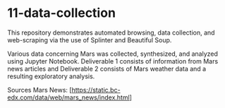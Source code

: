 # 11-data-collection

This repository demonstrates automated browsing, data collection, and web-scraping via the use of Splinter and Beautiful Soup.

Various data concerning Mars was collected, synthesized, and analyzed using Jupyter Notebook. Deliverable 1 consists of information from Mars news articles and Deliverable 2 consists of Mars weather data and a resulting exploratory analysis.

Sources
Mars News: [https://static.bc-edx.com/data/web/mars_news/index.html]
